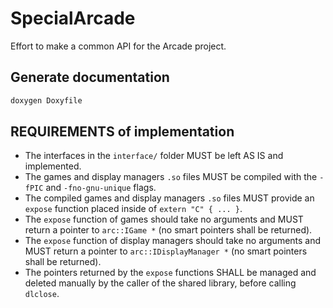 # SpecialArcade

Effort to make a common API for the Arcade project.

## Generate documentation

```bash
doxygen Doxyfile
```

## REQUIREMENTS of implementation

- The interfaces in the `interface/` folder MUST be left AS IS and implemented.
- The games and display managers `.so` files MUST be compiled with the `-fPIC`
and `-fno-gnu-unique` flags.
- The compiled games and display managers `.so` files MUST provide an
`expose` function placed inside of `extern "C" { ... }`.
- The `expose` function of games should take no arguments and MUST
return a pointer to `arc::IGame *` (no smart pointers shall be returned).
- The `expose` function of display managers should take no arguments and
MUST return a pointer to `arc::IDisplayManager *` (no smart pointers shall be
returned).
- The pointers returned by the `expose` functions SHALL be managed and
deleted manually by the caller of the shared library, before calling `dlclose`.
